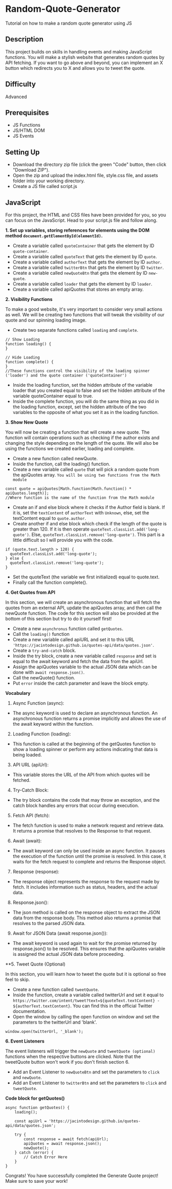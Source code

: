 # Random-Quote-Generator
Tutorial on how to make a random quote generator using JS

## Description
This project builds on skills in handling events and making JavaScript functions. You will make a stylish website that generates random quotes by API fetching. If you want to go above and beyond, you can implement an X button which redirects you to X and allows you to tweet the quote.

## Difficulty 
Advanced

## Prerequisites 
- JS Functions
- JS/HTML DOM
- JS Events

## Setting Up
- Download the directory zip file (click the green "Code" button, then click "Download ZIP").
- Open the zip and upload the index.html file, style.css file, and assets folder into your working directory.
- Create a JS file called script.js

## JavaScript
For this project, the HTML and CSS files have been provided for you, so you can focus on the JavaScript. Head to your script.js file and follow along.

**1. Set up variables, storing references for elements using the DOM method `document.getElementById(elementId)`.**
- Create a variable called `quoteContainer` that gets the element by ID `quote-container`.
- Create a variable called `quoteText` that gets the element by ID `quote`.
- Create a variable called `authorText` that gets the element by ID `author`.
- Create a variable called `twitterBtn` that gets the element by ID `twitter`.
- Create a variable called `newQuoteBtn` that gets the element by ID `new-quote`.
- Create a variable called `loader` that gets the element by ID `loader`.
- Create a variable called apiQuotes that stores an empty array.

**2. Visibility Functions**

To make a good website, it's very important to consider very small actions as well. We will be creating two functions that will tweak the visibility of our quote and our spinning loading image.

- Create two separate functions called `loading` and `complete`.
```
// Show Loading
function loading() {
}

// Hide Loading
function complete() {
}
//These functions control the visibility of the loading spinner ('loader') and the quote container ('quoteContainer')
```
- Inside the loading function, set the hidden attribute of the variable loader that you created equal to false and set the hidden attribute of the variable quoteContainer equal to true.
- Inside the complete function, you will do the same thing as you did in the loading function, except, set the hidden attribute of the two variables to the opposite of what you set it as in the loading function.

**3. Show New Quote**

You will now be creating a function that will create a new quote. The function will contain operations such as checking if the author exists and changing the style depending on the length of the quote. We will also be using the functions we created earlier, loading and complete.

- Create a new function called newQuote.
- Inside the function, call the loading() function.
- Create a new variable called `quote` that will pick a random quote from the apiQuotes array. `You will be using two functions from the Math module`
```
const quote = apiQuotes[Math.function(Math.function() * apiQuotes.length)];
//Where function is the name of the function from the Math module
```
- Create an if and else block where it checks if the Author field is blank. If it is, set the `textContent` of `authorText` with `Unknown`, else, set the textContent equal to `quote.author`.
- Create another if and else block which check if the length of the quote is greater than 120. If it is then operate `quoteText.classList.add('long-quote')`. Else, `quoteText.classList.remove('long-quote')`. This part is a little difficult so I will provide you with the code.
```
if (quote.text.length > 120) {
  quoteText.classList.add('long-quote');
} else {
  quoteText.classList.remove('long-quote');
}
```
- Set the quoteText (the variable we first initialized) equal to quote.text.
- Finally call the function complete().

**4. Get Quotes from API**

In this section, we will create an asynchronous function that will fetch the quotes from an external API, update the apiQuotes array, and then call the newQuote function. The code for this section will also be provided at the bottom of this section but try to do it yourself first!

- Create a new `asynchronus` function called `getQuotes`.
- Call the `loading()` function
- Create a new variable called apiURL and set it to this URL `'https://jacintodesign.github.io/quotes-api/data/quotes.json'`.
- Create a `try-and-catch` block.
- Inside the try block, create a new variable called `response` and set is equal to the await keyword and fetch the data from the apiUrl.
- Assign the apiQuotes variable to the actual JSON data which can be done with `await response.json()`.
- Call the newQuote() function.
- Put `error` inside the catch parameter and leave the block empty.

**Vocabulary**
1. Async Function (async):
- The async keyword is used to declare an asynchronous function. An asynchronous function returns a promise implicitly and allows the use of the await keyword within the function.

2. Loading Function (loading):
- This function is called at the beginning of the getQuotes function to show a loading spinner or perform any actions indicating that data is being loaded.

3. API URL (apiUrl):
- This variable stores the URL of the API from which quotes will be fetched.

4. Try-Catch Block:
- The try block contains the code that may throw an exception, and the catch block handles any errors that occur during execution.

5. Fetch API (fetch):
- The fetch function is used to make a network request and retrieve data. It returns a promise that resolves to the Response to that request.

6. Await (await):
- The await keyword can only be used inside an async function. It pauses the execution of the function until the promise is resolved. In this case, it waits for the fetch request to complete and returns the Response object.

7. Response (response):
- The response object represents the response to the request made by fetch. It includes information such as status, headers, and the actual data.

8. Response.json():
- The json method is called on the response object to extract the JSON data from the response body. This method also returns a promise that resolves to the parsed JSON data.

9. Await for JSON Data (await response.json()):
- The await keyword is used again to wait for the promise returned by response.json() to be resolved. This ensures that the apiQuotes variable is assigned the actual JSON data before proceeding.

**5. Tweet Quote (Optional)

In this section, you will learn how to tweet the quote but it is optional so free feel to skip.

- Create a new function called `tweetQuote`.
- Inside the function, create a variable called twitterUrl and set it equal to `https://twitter.com/intent/tweet?text=${quoteText.textContent} - ${authorText.textContent}`. You can find this in the official Twitter documentation.
- Open the window by calling the open function on window and set the parameters to the twitterUrl and 'blank'.

```
window.open(twitterUrl, '_blank');
```

**6. Event Listeners**

The event listeners will trigger the `newQuote` and `tweetQuote (optional)` functions when the respective buttons are clicked. Note that the tweetQuote button won't work if you don't finish section 6.

- Add an Event Listener to `newQuoteBtn` and set the parameters to `click` and `newQuote`.
- Add an Event Listener to `twitterBtn` and set the parameters to `click` and `tweetQuote`.

**Code block for getQuotes()**
```
async function getQuotes() {
    loading();

    const apiUrl = 'https://jacintodesign.github.io/quotes-api/data/quotes.json';

    try {
        const response = await fetch(apiUrl);
        apiQuotes = await response.json();
        newQuote();
    } catch (error) {
        // Catch Error Here
    }
}
```

Congrats! You have successfully completed the Generate Quote project! Make sure to save your work! 
